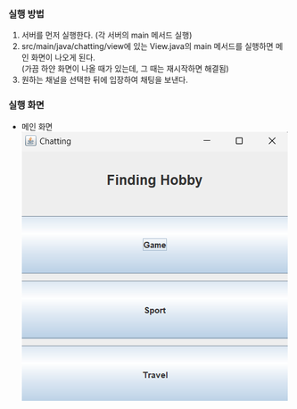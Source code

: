 ### 실행 방법
1. 서버를 먼저 실행한다. (각 서버의 main 메서드 실행)
2. src/main/java/chatting/view에 있는 View.java의 main 메서드를 실행하면 메인 화면이 나오게 된다.
  <br>(가끔 하얀 화면이 나올 때가 있는데, 그 때는 재시작하면 해결됨)
3. 원하는 채널을 선택한 뒤에 입장하여 채팅을 보낸다.

### 실행 화면
- 메인 화면
  ![img.png](img.png)